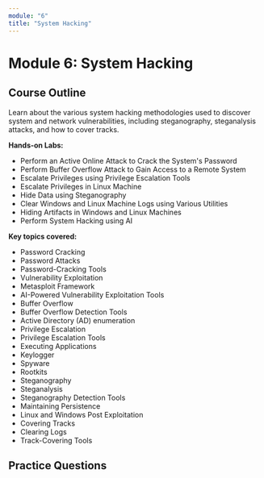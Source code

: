 ```yaml
---
module: "6"
title: "System Hacking"
---
```


# Module 6: System Hacking

## Course Outline

Learn about the various system hacking methodologies used to discover system and network vulnerabilities, including steganography, steganalysis attacks, and how to cover tracks.

**Hands-on Labs:**

- Perform an Active Online Attack to Crack the System's Password
- Perform Buffer Overflow Attack to Gain Access to a Remote System
- Escalate Privileges using Privilege Escalation Tools
- Escalate Privileges in Linux Machine
- Hide Data using Steganography
- Clear Windows and Linux Machine Logs using Various Utilities
- Hiding Artifacts in Windows and Linux Machines
- Perform System Hacking using AI

**Key topics covered:**

- Password Cracking
- Password Attacks
- Password-Cracking Tools
- Vulnerability Exploitation
- Metasploit Framework
- AI-Powered Vulnerability Exploitation Tools
- Buffer Overflow
- Buffer Overflow Detection Tools
- Active Directory (AD) enumeration
- Privilege Escalation
- Privilege Escalation Tools
- Executing Applications
- Keylogger
- Spyware
- Rootkits
- Steganography
- Steganalysis
- Steganography Detection Tools
- Maintaining Persistence
- Linux and Windows Post Exploitation
- Covering Tracks
- Clearing Logs
- Track-Covering Tools

## Practice Questions
